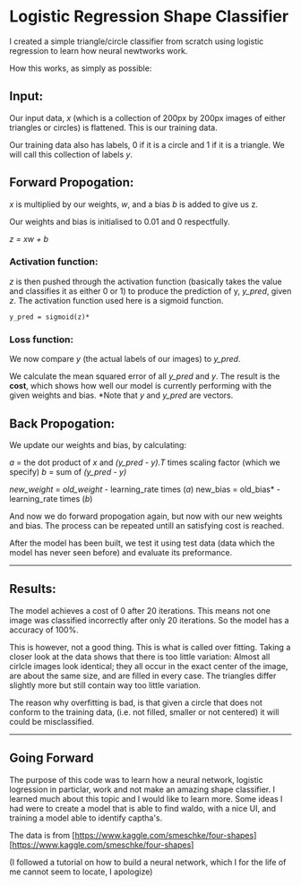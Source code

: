 # Logistic Regression Shape Classifier


I created a simple triangle/circle classifier from scratch using logistic regression to learn how neural newtworks work.

How this works, as simply as possible:

## Input:

Our input data, *x* (which is a collection of 200px by 200px images of either triangles or circles) is flattened. This is our training data.

Our training data also has labels, 0 if it is a circle and 1 if it is a triangle.
We will call this collection of labels *y*.

## Forward Propogation:

*x* is multiplied by our weights, *w*, and a bias *b* is added to give us z.

Our weights and bias is initialised to 0.01 and 0 respectfully.

*z = xw + b*

### Activation function:

*z* is then pushed through the activation function (basically takes the value and classifies it as either 0 or 1) to produce the prediction of y, *y_pred*, given *z*. The activation function used here is a sigmoid function.

```y_pred = sigmoid(z)*```

### Loss function:

We now compare *y* (the actual labels of our images) to *y_pred*.

We calculate the mean squared error of all *y_pred* and *y*. The result is the **cost**, which shows how well our model is currently performing with the given weights and bias.
*Note that *y* and *y_pred* are vectors.

## Back Propogation:

We update our weights and bias, by calculating:

*a* = the dot product of *x* and *(y_pred - y).T* times scaling factor (which we specify)
*b* =  sum of *(y_pred - y)*

*new_weight* = *old_weight* - learning_rate times (*a*)
new_bias = old_bias* - learning_rate times (*b*)


And now we do forward propogation again, but now with our new weights and bias. The process can be repeated untill an satisfying cost is reached.

After the model has been built, we test it using test data (data which the model has never seen before) and evaluate its preformance.

---

## Results:

The model achieves a cost of 0 after 20 iterations. This means not one image was classified incorrectly after only 20 iterations. So the model has a accuracy of 100%.

This is however, not a good thing. This is what is called over fitting. Taking a closer look at the data shows that there is too little variation: 
Almost all cirlcle images look identical; they all occur in the exact center of the image, are about the same size, and are filled in every case. The triangles differ slightly more but still contain way too little variation.

The reason why overfitting is bad, is that given a circle that does not conform to the training data, (i.e. not filled, smaller or not centered) it will could be misclassified.

---

## Going Forward

The purpose of this code was to learn how a neural network, logistic logression in particlar, work and not make an amazing shape classifier. I learned much about this topic and I would like to learn more. Some ideas I had were to create a model that is able to find waldo, with a nice UI, and training a model able to identify captha's.

The data is from
[https://www.kaggle.com/smeschke/four-shapes] [https://www.kaggle.com/smeschke/four-shapes]

(I followed a tutorial on how to build a neural network, which I for the life of me cannot seem to locate, I apologize)
